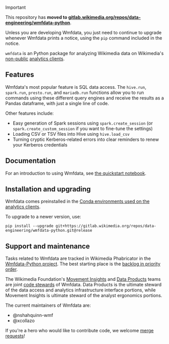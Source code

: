 > [!IMPORTANT]
> This repository has **moved to [gitlab.wikimedia.org/repos/data-engineering/wmfdata-python](https://gitlab.wikimedia.org/repos/data-engineering/wmfdata-python)**.
>
> Unless you are developing Wmfdata, you just need to continue to upgrade whenever Wmfdata prints a notice, using the `pip` command included in the notice.

`wmfdata` is an Python package for analyzing Wikimedia data on Wikimedia's [non-public](https://wikitech.wikimedia.org/wiki/Analytics/Data_access#Production_access) [analytics clients](https://wikitech.wikimedia.org/wiki/Analytics/Systems/Clients).

## Features
Wmfdata's most popular feature is SQL data access. The `hive.run`, `spark.run`, `presto.run`, and `mariadb.run` functions allow you to run commands using these different query engines and receive the results as a Pandas dataframe, with just a single line of code.

Other features include:
* Easy generation of Spark sessions using `spark.create_session` (or `spark.create_custom_session` if you want to fine-tune the settings)
* Loading CSV or TSV files into Hive using `hive.load_csv`
* Turning cryptic Kerberos-related errors into clear reminders to renew your Kerberos credentials

## Documentation
For an introduction to using Wmfdata, see [the quickstart notebook](docs/quickstart.ipynb).

## Installation and upgrading
Wmfdata comes preinstalled in the [Conda environments used on the analytics clients](https://wikitech.wikimedia.org/wiki/Data_Engineering/Systems/Conda).

To upgrade to a newer version, use:
```
pip install --upgrade git+https://gitlab.wikimedia.org/repos/data-engineering/wmfdata-python.git@release
```

## Support and maintenance 
Tasks related to Wmfdata are tracked in Wikimedia Phabricator in the [Wmfdata-Python project](https://phabricator.wikimedia.org/project/profile/4627/). The best starting place is the [backlog in priority order](https://phabricator.wikimedia.org/maniphest/query/f9Q6SKeGTAn_/#R).

The Wikimedia Foundation's [Movement Insights](https://meta.wikimedia.org/wiki/Movement_Insights) and [Data Products](https://www.mediawiki.org/wiki/Data_Platform_Engineering/Data_Products) teams are joint [code stewards](https://www.mediawiki.org/wiki/Code_Stewardship) of Wmfdata. Data Products is the ultimate steward of the data access and analytics infrastructure interface portions, while Movement Insights is ultimate steward of the analyst ergonomics portions.

The current maintainers of Wmfdata are:
- @nshahquinn-wmf
- @xcollazo

If you're a hero who would like to contribute code, we welcome [merge requests](../../merge_requests)!
